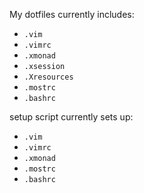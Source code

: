 My dotfiles
currently includes:

- `.vim`
- `.vimrc`
- `.xmonad`
- `.xsession`
- `.Xresources`
- `.mostrc`
- `.bashrc`

setup script currently sets up:

- `.vim`
- `.vimrc`
- `.xmonad`
- `.mostrc`
- `.bashrc`
